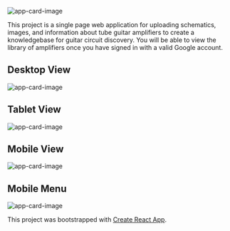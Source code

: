 
![app-card-image](https://i.imgur.com/hHwdef7.png)

This project is a single page web application for uploading schematics, images, and information about tube guitar amplifiers to create a knowledgebase for guitar circuit discovery. You will be able to view the library of amplifiers once you have signed in with a valid Google account.
    

## Desktop View

![app-card-image](https://i.imgur.com/nrRmxK1.png)

## Tablet View

![app-card-image](https://i.imgur.com/g7Qm8rz.png)

## Mobile View

![app-card-image](https://i.imgur.com/5szWw4K.png)

## Mobile Menu

![app-card-image](https://i.imgur.com/dL0PejN.png)


This project was bootstrapped with [Create React App](https://github.com/facebook/create-react-app).
